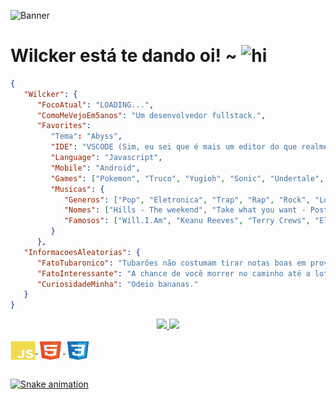 ![Banner](https://media.discordapp.net/attachments/801501873516445727/945301234141757460/Screenshot_2020-11-28-19-29-01-1.png?width=1280&height=340)

  ##

# Wilcker está te dando oi! ~ <img src="https://user-images.githubusercontent.com/1303154/88677602-1635ba80-d120-11ea-84d8-d263ba5fc3c0.gif" width="40px" alt="hi">

<!--START_SECTION:mydata-->

```json
{
   "Wilcker": {
      "FocoAtual": "LOADING...",
      "ComoMeVejoEm5anos": "Um desenvolvedor fullstack.",
      "Favorites": 
         "Tema": "Abyss",
         "IDE": "VSCODE (Sim, eu sei que é mais um editor do que realmente uma IDE)",
         "Language": "Javascript",
         "Mobile": "Android",
         "Games": ["Pokemon", "Truco", "Yugioh", "Sonic", "Undertale", "..."],
         "Musicas": {
            "Generos": ["Pop", "Eletronica", "Trap", "Rap", "Rock", "Lo-fi", "Indie", "..."],
            "Nomes": ["Hills - The weekend", "Take what you want - Post Malone feat. Ozzy Osbourne, Travis Scoot", "Quer voar - Matuê", "Freal Luv - Far East Movement", "..."],
            "Famosos": ["Will.I.Am", "Keanu Reeves", "Terry Crews", "Elon Musk"]
         }
      },
   "InformacoesAleatorias": {
      "FatoTubaronico": "Tubarões não costumam tirar notas boas em provas, pois não frequentam centros de ensino.",
      "FatoInteressante": "A chance de você morrer no caminho até a loteria é maior do que a chance de ganhar.",
      "CuriosidadeMinha": "Odeio bananas."
   }
}
```

<!--END_SECTION:mydata-->

<div align="center">
  <a href="https://github.com/wilckerk">
  <img height="150em" src="https://github-readme-stats.vercel.app/api?username=wilckerk&show_icons=true&theme=midnight-purple&include_all_commits=true&count_private=true"/>
  <img height="150em" src="https://github-readme-stats.vercel.app/api/top-langs/?username=wilckerk&layout=compact&langs_count=7&theme=midnight-purple"/>
</div>
<div style="display: inline_block"><br>
  <img align="center" alt="Rafa-Js" height="30" width="40" src="https://raw.githubusercontent.com/devicons/devicon/master/icons/javascript/javascript-plain.svg">
  <img align="center" alt="Rafa-HTML" height="30" width="40" src="https://raw.githubusercontent.com/devicons/devicon/master/icons/html5/html5-original.svg">
  <img align="center" alt="Rafa-CSS" height="30" width="40" src="https://raw.githubusercontent.com/devicons/devicon/master/icons/css3/css3-original.svg">
</div>
  
  ##
  
<div> 
  
  ![Snake animation](https://github.com/wilckerk/wilckerk/blob/output/github-contribution-grid-snake.svg)
  
</div>
